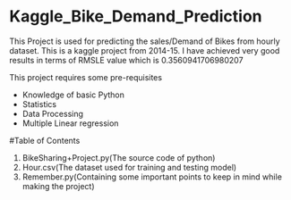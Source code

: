 # Kaggle_Bike_Demand_Prediction

This Project is used for predicting the sales/Demand of Bikes from hourly dataset.
This is a kaggle project from 2014-15. 
I have achieved very good results in terms of RMSLE value which is 0.3560941706980207

This project requires some pre-requisites
- Knowledge of basic Python
- Statistics
- Data Processing
- Multiple Linear regression

#Table of Contents
1. BikeSharing+Project.py(The source code of python)
2. Hour.csv(The dataset used for training and testing model)
3. Remember.py(Containing some important points to keep in mind while making the project)
